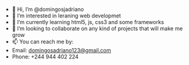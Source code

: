 - 👋 Hi, I’m @domingosjadriano
- 👀 I’m interested in leraning web developmet
- 🌱 I’m currently learning html5, js, css3 and some frameworks
- 💞️ I’m looking to collaborate on any kind of projects that will make me grow
- 📫 You can reach me by:
- Email: domingosadriano123@gmail.com
- Phone: +244 944 402 224

<!---
domingosjadriano/domingosjadriano is a ✨ special ✨ repository because its `README.md` (this file) appears on your GitHub profile.
You can click the Preview link to take a look at your changes.
--->
